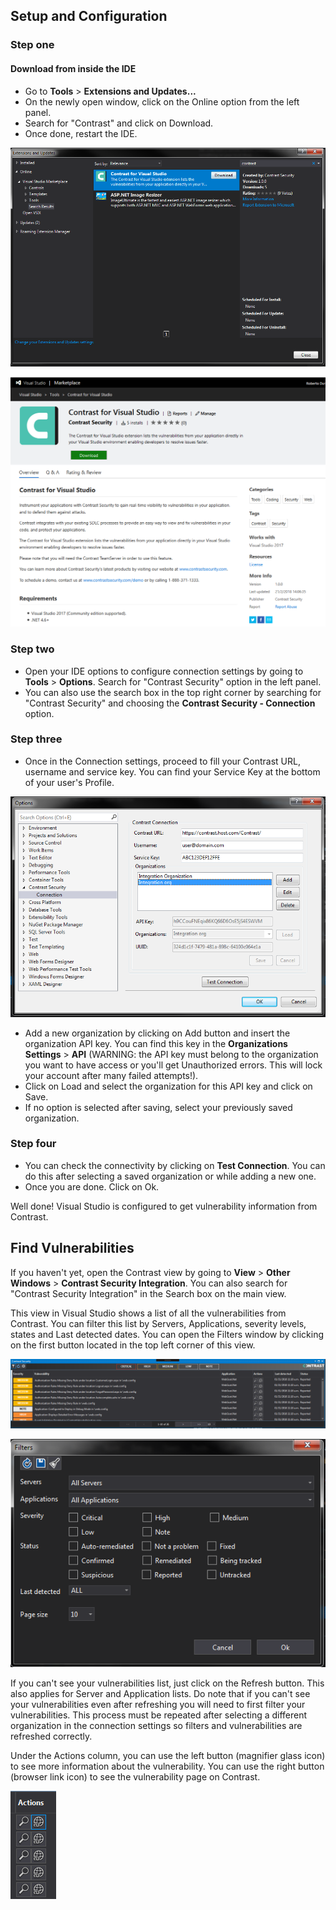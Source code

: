 <!--
title: "Downloading Contrast for Visual Studio"
description: "Instructions for Downloading and Installing Contrast for Visual Studio"
tags: "tools Visual-Studio Download Installation"
-->

## Setup and Configuration

### Step one

#### Download from inside the IDE

* Go to **Tools** > **Extensions and Updates...**
* On the newly open window, click on the Online option from the left panel.
* Search for "Contrast" and click on Download.
* Once done, restart the IDE.

<a href="assets/images/VS_ext_extensions_window.png" rel="lightbox" title="Install Contrast for Eclipse"><img class="thumbnail" src="assets/images/VS_ext_extensions_window.png"/></a>

<a href="assets/images/VS_ext_extension_page.png" rel="lightbox" title="Install Contrast for Eclipse"><img class="thumbnail" src="assets/images/VS_ext_extension_page.png"/></a>

### Step two

* Open your IDE options to configure connection settings by going to **Tools** > **Options**. Search 
for "Contrast Security" option in the left panel. 
* You can also use the search box in the top right corner by searching for "Contrast Security" and 
choosing the **Contrast Security - Connection** option.

### Step three

* Once in the Connection settings, proceed to fill your Contrast URL, username and service key. You 
can find your Service Key at the bottom of your user's Profile.

<a href="assets/images/VS_ext_settings_full.png" rel="lightbox" title="Navigating to add-ons in Bamboo"><img class="thumbnail" src="assets/images/VS_ext_settings_full.png"/></a>

* Add a new organization by clicking on Add button and insert the organization API key. You can find this
key in the **Organizations Settings** > **API** (WARNING: the API key must belong to the organization you 
want to have access or you'll get Unauthorized errors. This will lock your account after many failed
attempts!).
* Click on Load and select the organization for this API key and click on Save.
* If no option is selected after saving, select your previously saved organization.

### Step four 

* You can check the connectivity by clicking on **Test Connection**. You can do this after selecting 
a saved organization or while adding a new one.
* Once you are done. Click on Ok. 

Well done! Visual Studio is configured to get vulnerability information from Contrast. 

## Find Vulnerabilities

If you haven't yet, open the Contrast view by going to **View** > **Other Windows** > **Contrast 
Security Integration**. You can also search for "Contrast Security Integration" in the Search box on 
the main view.

This view in Visual Studio shows a list of all the vulnerabilities from Contrast. You can filter this 
list by Servers, Applications, severity levels, states and Last detected dates. You can open the Filters 
window by clicking on the first button located in the top left corner of this view.

<a href="assets/images/VS_ext_contrast_view.png" rel="lightbox" title="Navigating to add-ons in Bamboo"><img class="thumbnail" src="assets/images/VS_ext_contrast_view.png"/></a>

<a href="assets/images/VS_ext_filters.png" rel="lightbox" title="Navigating to add-ons in Bamboo"><img class="thumbnail" src="assets/images/VS_ext_filters.png"/></a>

If you can't see your vulnerabilities list, just click on the Refresh button. This also applies for 
Server and Application lists. Do note that if you can't see your vulnerabilities even after refreshing 
you will need to first filter your vulnerabilities. This process must be repeated after selecting a 
different organization in the connection settings so filters and vulnerabilities are refreshed correctly.

Under the Actions column, you can use the left button (magnifier glass icon) to see more information 
about the vulnerability. You can use the right button (browser link icon) to see the vulnerability page 
on Contrast.

<a href="assets/images/VS_ext_action_buttons.png" rel="lightbox" title="View vulnerability details"><img class="thumbnail" src="assets/images/VS_ext_action_buttons.png"/></a>
